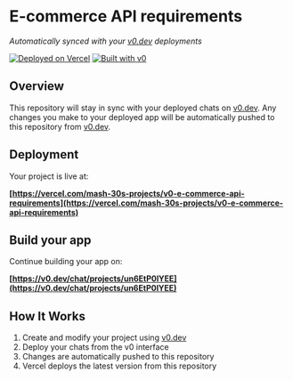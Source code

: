 # E-commerce API requirements

*Automatically synced with your [v0.dev](https://v0.dev) deployments*

[![Deployed on Vercel](https://img.shields.io/badge/Deployed%20on-Vercel-black?style=for-the-badge&logo=vercel)](https://vercel.com/mash-30s-projects/v0-e-commerce-api-requirements)
[![Built with v0](https://img.shields.io/badge/Built%20with-v0.dev-black?style=for-the-badge)](https://v0.dev/chat/projects/un6EtP0IYEE)

## Overview

This repository will stay in sync with your deployed chats on [v0.dev](https://v0.dev).
Any changes you make to your deployed app will be automatically pushed to this repository from [v0.dev](https://v0.dev).

## Deployment

Your project is live at:

**[https://vercel.com/mash-30s-projects/v0-e-commerce-api-requirements](https://vercel.com/mash-30s-projects/v0-e-commerce-api-requirements)**

## Build your app

Continue building your app on:

**[https://v0.dev/chat/projects/un6EtP0IYEE](https://v0.dev/chat/projects/un6EtP0IYEE)**

## How It Works

1. Create and modify your project using [v0.dev](https://v0.dev)
2. Deploy your chats from the v0 interface
3. Changes are automatically pushed to this repository
4. Vercel deploys the latest version from this repository